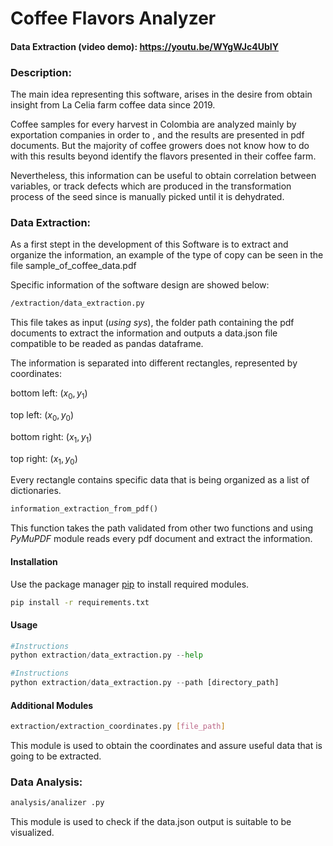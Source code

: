 # Coffee Flavors Analyzer
#### Data Extraction (video demo):  https://youtu.be/WYgWJc4UbIY

### **Description**:
The main idea representing this software, arises in the desire from obtain insight from La Celia farm coffee data since 2019.

Coffee samples for every harvest in Colombia are analyzed mainly by exportation companies in order to , and the results are presented in pdf documents. But the majority of coffee growers does not know how to do with this results beyond identify the flavors presented in their coffee farm.

Nevertheless, this information can be useful to obtain correlation between variables, or track defects which are produced in the transformation process of the seed since is manually picked until it is dehydrated.

### **Data Extraction**:
As a first stept in the development of this Software is to extract and organize the information, an example of the type of copy can be seen in the file sample_of_coffee_data.pdf

Specific information of the software design are showed below:

```bash
/extraction/data_extraction.py
```
This file takes as input (*using sys*), the folder path containing the pdf documents to extract the information and outputs a data.json file compatible to be readed as pandas dataframe.

The information is separated into different rectangles, represented by coordinates:

bottom left: $`(x_0, y_1)`$

top left: $`(x_0, y_0)`$

bottom right: $`(x_1, y_1)`$

top right: $`(x_1, y_0)`$

Every rectangle contains specific data that is being organized as a list of dictionaries.

```python
information_extraction_from_pdf()
```
This function takes the path validated from other two functions and using *PyMuPDF* module reads every pdf document and extract the information.

#### **Installation**
Use the package manager [pip](https://pip.pypa.io/en/stable/) to install required modules.

```bash
pip install -r requirements.txt
```

#### **Usage**

```python
#Instructions
python extraction/data_extraction.py --help
```
```python
#Instructions
python extraction/data_extraction.py --path [directory_path]
```

#### **Additional Modules**
```bash
extraction/extraction_coordinates.py [file_path]
```
This module is used to obtain the coordinates and assure useful data that is going to be extracted.

### **Data Analysis**:
```bash
analysis/analizer .py
```
This module is used to check if the data.json output is suitable to be visualized.
